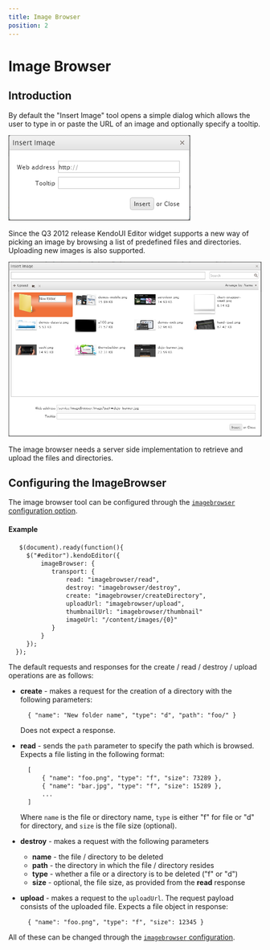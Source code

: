 ```yaml
---
title: Image Browser
position: 2
---
```


# Image Browser

## Introduction

By default the "Insert Image" tool opens a simple dialog which allows the user to type in or paste the URL of an image and optionally specify a tooltip.

![Insert Image Dialog](/getting-started/web/editor/editor-insert-image.png)

Since the Q3 2012 release KendoUI Editor widget supports a new way of picking an image by browsing a list of predefined files and directories. Uploading new images is also supported.

![Image Browser Dialog](/getting-started/web/editor/editor-image-browser.png)

The image browser needs a server side implementation to retrieve and upload the files and directories.

## Configuring the ImageBrowser

The image browser tool can be configured through the [`imagebrowser` configuration option](/api/web/editor#configuration-imageBrowser).

#### Example

       $(document).ready(function(){
         $("#editor").kendoEditor({
             imageBrowser: {
                transport: {
                    read: "imagebrowser/read",
                    destroy: "imagebrowser/destroy",
                    create: "imagebrowser/createDirectory",
                    uploadUrl: "imagebrowser/upload",
                    thumbnailUrl: "imagebrowser/thumbnail"
                    imageUrl: "/content/images/{0}"
                }
             }
         });
      });
      
The default requests and responses for the create / read / destroy / upload  operations are as follows:
 
- **create** - makes a request for the creation of a directory with the following parameters:

        { "name": "New folder name", "type": "d", "path": "foo/" }

    Does not expect a response.

- **read** - sends the `path` parameter to specify the path which is browsed. Expects a file listing in the following format:
   
        [
            { "name": "foo.png", "type": "f", "size": 73289 },
            { "name": "bar.jpg", "type": "f", "size": 15289 },
            ...
        ]

    Where `name` is the file or directory name, `type` is either "f" for file or "d" for directory, and `size` is the file size (optional).

- **destroy** - makes a request with the following parameters

    - **name** - the file / directory to be deleted
    - **path** - the directory in which the file / directory resides
    - **type** - whether a file or a directory is to be deleted ("f" or "d")
    - **size** - optional, the file size, as provided from the **read** response

- **upload** - makes a request to the `uploadUrl`. The request payload consists of the uploaded file. Expects a file object in response:

        { "name": "foo.png", "type": "f", "size": 12345 }

All of these can be changed through the [`imagebrowser` configuration](/api/web/editor#configuration-imageBrowser).
